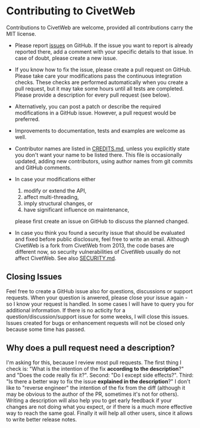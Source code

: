 Contributing to CivetWeb
====

Contributions to CivetWeb are welcome, provided all contributions carry the MIT license.

- Please report [issues](https://github.com/civetweb/civetweb/issues) on GitHub. If the issue you want to report is already reported there, add a comment with your specific details to that issue. In case of doubt, please create a new issue.
- If you know how to fix the issue, please create a pull request on GitHub. Please take care your modifications pass the continuous integration checks. These checks are performed automatically when you create a pull request, but it may take some hours until all tests are completed. Please provide a description for every pull request (see below).
- Alternatively, you can post a patch or describe the required modifications in a GitHub issue. However, a pull request would be preferred.

- Improvements to documentation, tests and examples are welcome as well.

- Contributor names are listed in [CREDITS.md](https://github.com/civetweb/civetweb/blob/master/CREDITS.md), unless you explicitly state you don't want your name to be listed there. This file is occasionally updated, adding new contributors, using author names from git commits and GitHub comments.

- In case your modifications either
  1. modify or extend the API,
  2. affect multi-threading,
  3. imply structural changes,
  or
  4. have significant influence on maintenance,

  please first create an issue on GitHub to discuss the planned changed.

- In case you think you found a security issue that should be evaluated and fixed before public disclosure, feel free to write an email.  Although CivetWeb is a fork from CivetWeb from 2013, the code bases are different now, so security vulnerabilities of CivetWeb usually do not affect CivetWeb. See also [SECURITY.md](https://github.com/civetweb/civetweb/blob/master/SECURITY.md).



Closing Issues
---

Feel free to create a GitHub issue also for questions, discussions or support requests.
When your question is anwered, please close your issue again - so I know your request is handled.
In some cases I will have to query you for additional information.
If there is no acticity for a question/discussion/support issue for some weeks, I will close this issues.
Issues created for bugs or enhancement requests will not be closed only because some time has passed.



Why does a pull request need a description?
---

I'm asking for this, because I review most pull requests.
The first thing I check is: "What is the intention of the fix **according to the description**?" and "Does the code really fix it?".
Second: "Do I except side effects?".
Third: "Is there a better way to fix the issue **explained in the description**?"
I don't like to "reverse engineer" the intention of the fix from the diff (although it may be obvious to the author of the PR, sometimes it's not for others).
Writing a description will also help you to get early feedback if your changes are not doing what you expect, or if there is a much more effective way to reach the same goal.
Finally it will help all other users, since it allows to write better release notes.
